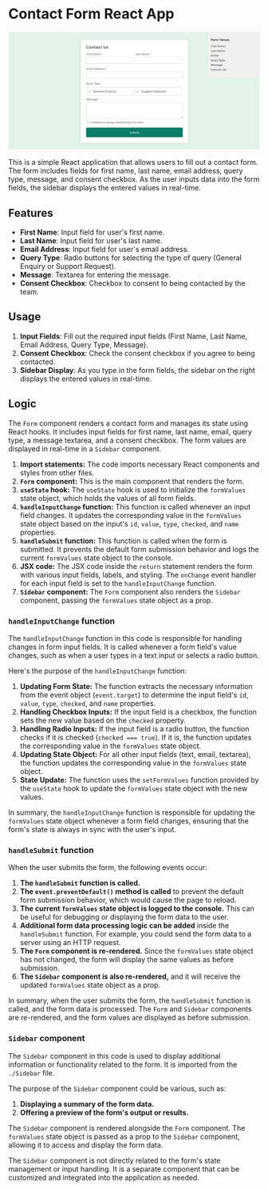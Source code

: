 # Contact Form React App

![Contact Form](./public/screenshoot.png)

This is a simple React application that allows users to fill out a contact form. The form includes fields for first name, last name, email address, query type, message, and consent checkbox. As the user inputs data into the form fields, the sidebar displays the entered values in real-time.

## Features

- **First Name**: Input field for user's first name.
- **Last Name**: Input field for user's last name.
- **Email Address**: Input field for user's email address.
- **Query Type**: Radio buttons for selecting the type of query (General Enquiry or Support Request).
- **Message**: Textarea for entering the message.
- **Consent Checkbox**: Checkbox to consent to being contacted by the team.

## Usage

1. **Input Fields**: Fill out the required input fields (First Name, Last Name, Email Address, Query Type, Message).
2. **Consent Checkbox**: Check the consent checkbox if you agree to being contacted.
3. **Sidebar Display**: As you type in the form fields, the sidebar on the right displays the entered values in real-time.

## Logic

The `Form` component renders a contact form and manages its state using React hooks. It includes input fields for first name, last name, email, query type, a message textarea, and a consent checkbox. The form values are displayed in real-time in a `Sidebar` component.

1. **Import statements:** The code imports necessary React components and styles from other files.
2. **`Form` component:** This is the main component that renders the form.
3. **`useState` hook:** The `useState` hook is used to initialize the `formValues` state object, which holds the values of all form fields.
4. **`handleInputChange` function:** This function is called whenever an input field changes. It updates the corresponding value in the `formValues` state object based on the input's `id`, `value`, `type`, `checked`, and `name` properties.
5. **`handleSubmit` function:** This function is called when the form is submitted. It prevents the default form submission behavior and logs the current `formValues` state object to the console.
6. **JSX code:** The JSX code inside the `return` statement renders the form with various input fields, labels, and styling. The `onChange` event handler for each input field is set to the `handleInputChange` function.
7. **`Sidebar` component:** The `Form` component also renders the `Sidebar` component, passing the `formValues` state object as a prop.

### `handleInputChange` function

The `handleInputChange` function in this code is responsible for handling changes in form input fields. It is called whenever a form field's value changes, such as when a user types in a text input or selects a radio button.

Here's the purpose of the `handleInputChange` function:

1. **Updating Form State:** The function extracts the necessary information from the event object (`event.target`) to determine the input field's `id`, `value`, `type`, `checked`, and `name` properties.
2. **Handling Checkbox Inputs:** If the input field is a checkbox, the function sets the new value based on the `checked` property.
3. **Handling Radio Inputs:** If the input field is a radio button, the function checks if it is checked (`checked === true`). If it is, the function updates the corresponding value in the `formValues` state object.
4. **Updating State Object:** For all other input fields (text, email, textarea), the function updates the corresponding value in the `formValues` state object.
5. **State Update:** The function uses the `setFormValues` function provided by the `useState` hook to update the `formValues` state object with the new values.

In summary, the `handleInputChange` function is responsible for updating the `formValues` state object whenever a form field changes, ensuring that the form's state is always in sync with the user's input.

### `handleSubmit` function

When the user submits the form, the following events occur:

1. **The `handleSubmit` function is called.**
2. **The `event.preventDefault()` method is called** to prevent the default form submission behavior, which would cause the page to reload.
3. **The current `formValues` state object is logged to the console.** This can be useful for debugging or displaying the form data to the user.
4. **Additional form data processing logic can be added** inside the `handleSubmit` function. For example, you could send the form data to a server using an HTTP request.
5. **The `Form` component is re-rendered.** Since the `formValues` state object has not changed, the form will display the same values as before submission.
6. **The `Sidebar` component is also re-rendered,** and it will receive the updated `formValues` state object as a prop.

In summary, when the user submits the form, the `handleSubmit` function is called, and the form data is processed. The `Form` and `Sidebar` components are re-rendered, and the form values are displayed as before submission.

### `Sidebar` component

The `Sidebar` component in this code is used to display additional information or functionality related to the form. It is imported from the `./Sidebar` file.

The purpose of the `Sidebar` component could be various, such as:

1. **Displaying a summary of the form data.**
2. **Offering a preview of the form's output or results.**

The `Sidebar` component is rendered alongside the `Form` component. The `formValues` state object is passed as a prop to the `Sidebar` component, allowing it to access and display the form data.

The `Sidebar` component is not directly related to the form's state management or input handling. It is a separate component that can be customized and integrated into the application as needed.
